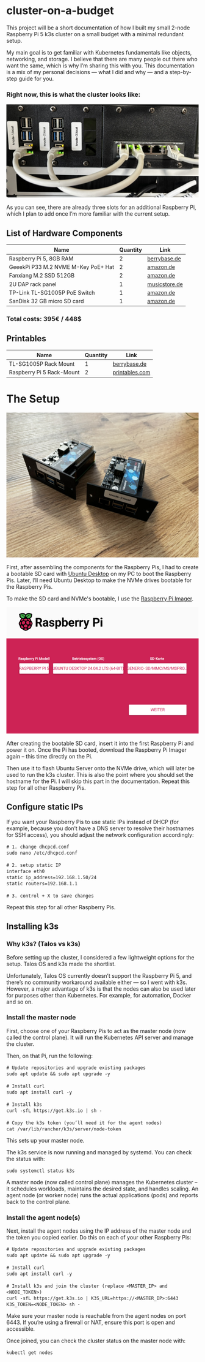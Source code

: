 # cluster-on-a-budget

This project will be a short documentation of how I built my small 2-node Raspberry Pi 5 k3s cluster on a small budget with a minimal redundant setup.

My main goal is to get familiar with Kubernetes fundamentals like objects, networking, and storage. I believe that there are many people out there who want the same, which is why I’m sharing this with you.
This documentation is a mix of my personal decisions — what I did and why — and a step-by-step guide for you.

### Right now, this is what the cluster looks like:

![](pictures/full_application.jpeg)

As you can see, there are already three slots for an additional Raspberry Pi, which I plan to add once I’m more familiar with the current setup.

## List of Hardware Components

| Name                                | Quantity | Link                                                                                                                                                                                                                                                                                                                                                                                                                                                                                                                                                                                      |
|-------------------------------------|----------|-------------------------------------------------------------------------------------------------------------------------------------------------------------------------------------------------------------------------------------------------------------------------------------------------------------------------------------------------------------------------------------------------------------------------------------------------------------------------------------------------------------------------------------------------------------------------------------------|
| Raspberry Pi 5, 8GB RAM             | 2        | [berrybase.de](https://www.berrybase.de/raspberry-pi-5-8gb-ram?utm_source=google&utm_medium=cpc&gad_source=1&gbraid=0AAAAADSQJK6LI8yI-fNnIvGFkF7u8Rj6d&gclid=CjwKCAjwwe2_BhBEEiwAM1I7sVc4W97qqFND67wHfhJSrcIpbKqMFOGu4-BOTeYzwWLdp0nS_3l7lRoCyA0QAvD_BwE)                                                                                                                                                                                                                                                                                                                                 |
| GeeekPi P33 M.2 NVME M-Key PoE+ Hat | 2        | [amazon.de](https://www.amazon.de/dp/B0D8J7B47N?ref=ppx_yo2ov_dt_b_fed_asin_title&th=1)                                                                                                                                                                                                                                                                                                                                                                                                                                                                                                   |
| Fanxiang M.2 SSD 512GB              | 2        | [amazon.de](https://www.amazon.de/dp/B0B55R7PYB?ref=ppx_yo2ov_dt_b_fed_asin_title&th=1)                                                                                                                                                                                                                                                                                                                                                                                                                                                                                                   |
| 2U DAP rack panel                   | 1        | [musicstore.de](https://www.musicstore.de/de_DE/EUR/DAP-2-HE-Rackblende-f-Modulsystem-10-Segmente-MP-1/art-PAH0017160-000)                                                                                                                                                                                                                                                                                                                                                                                                                                                                |
| TP-Link TL-SG1005P PoE Switch       | 1        | [amazon.de](https://www.amazon.de/dp/B0763TGBTS?ref=ppx_yo2ov_dt_b_fed_asin_title&th=1)                                                                                                                                                                                                                                                                                                                                                                                                                                                                                                   |
| SanDisk 32 GB micro SD card         | 1        | [amazon.de](https://www.amazon.de/SanDisk-microSDHC-Speicherkarte-SD-Adapter-App-Leistung/dp/B08GY9NYRM/ref=sr_1_10?__mk_de_DE=ÅMÅŽÕÑ&crid=2Y06TNE22W65A&dib=eyJ2IjoiMSJ9.wURXrQCPkQt61NVEdL51J61A-TqAQX5eZf7FvhzTxR4haI2kQBZbzO7EcXDhI5WIotIxFnO-IsGhkhwDt0kYmHzFIYIbX6OiKXFFYs56u70AdTT-NyCn9RBso5w9b_wR7va4yOQawWRRK3ODT2m8c7rerbYhi9nl4C_Xnafbsza2uLPjCrvvhxjDJLyAOjPE4NxH60mdSwbWqpAq-mrMByaaNqM3sFmQt6UdWNpccw4.QXt6SAgkGFwJGMmwD-FAF4IehhT2bWYV9SvJzFTUVfc&dib_tag=se&keywords=micro+sd+karte+sandisk&qid=1744556517&sprefix=micro+sd+karte+sandisk%2Caps%2C121&sr=8-10)           |

### Total costs: 395€ / 448$

## Printables

| Name                      | Quantity | Link                                                                                                                                                                                                                                                      |
|---------------------------|----------|-----------------------------------------------------------------------------------------------------------------------------------------------------------------------------------------------------------------------------------------------------------|
| TL-SG1005P Rack Mount     | 1        | [berrybase.de](https://www.berrybase.de/raspberry-pi-5-8gb-ram?utm_source=google&utm_medium=cpc&gad_source=1&gbraid=0AAAAADSQJK6LI8yI-fNnIvGFkF7u8Rj6d&gclid=CjwKCAjwwe2_BhBEEiwAM1I7sVc4W97qqFND67wHfhJSrcIpbKqMFOGu4-BOTeYzwWLdp0nS_3l7lRoCyA0QAvD_BwE) |
| Raspberry Pi 5 Rack-Mount | 2        | [printables.com](https://www.printables.com/model/780897-tl-sg1005p-rack-mount?lang=de)                                                                                                                                                                   |

# The Setup

![](pictures/nodes.jpeg)

First, after assembling the components for the Raspberry Pis, I had to create a bootable SD card with [Ubuntu Desktop](https://ubuntu.com/desktop) on my PC to boot the Raspberry Pis.
Later, I’ll need Ubuntu Desktop to make the NVMe drives bootable for the Raspberry Pis.

To make the SD card and NVMe's bootable, I use the [Raspberry Pi Imager](https://www.raspberrypi.com/software/).

![](pictures/ubuntu-desktop-boot.png)

After creating the bootable SD card, insert it into the first Raspberry Pi and power it on.
Once the Pi has booted, download the Raspberry Pi Imager again – this time directly on the Pi.

Then use it to flash Ubuntu Server onto the NVMe drive, which will later be used to run the k3s cluster. 
This is also the point where you should set the hostname for the Pi.
I will skip this part in the documentation.
Repeat this step for all other Raspberry Pis.

## Configure static IPs

If you want your Raspberry Pis to use static IPs instead of DHCP (for example, because you don’t have a DNS server to resolve their hostnames for SSH access), you should adjust the network configuration accordingly:

```
# 1. change dhcpcd.conf
sudo nano /etc/dhcpcd.conf

# 2. setup static IP
interface eth0
static ip_address=192.168.1.50/24
static routers=192.168.1.1

# 3. control + X to save changes
```

Repeat this step for all other Raspberry Pis.

## Installing k3s

### Why k3s? (Talos vs k3s)

Before setting up the cluster, I considered a few lightweight options for the setup. Talos OS and k3s made the shortlist.

Unfortunately, Talos OS currently doesn’t support the Raspberry Pi 5, and there’s no community workaround available either — so I went with k3s.
However, a major advantage of k3s is that the nodes can also be used later for purposes other than Kubernetes. For example, for automation, Docker and so on.

### Install the master node

First, choose one of your Raspberry Pis to act as the master node (now called the control plane). It will run the Kubernetes API server and manage the cluster.

Then, on that Pi, run the following:

```
# Update repositories and upgrade existing packages
sudo apt update && sudo apt upgrade -y

# Install curl
sudo apt install curl -y

# Install k3s
curl -sfL https://get.k3s.io | sh -

# Copy the k3s token (you’ll need it for the agent nodes)
cat /var/lib/rancher/k3s/server/node-token
```

This sets up your master node.

The k3s service is now running and managed by systemd. You can check the status with:

```
sudo systemctl status k3s
```

A master node (now called control plane) manages the Kubernetes cluster – it schedules workloads, maintains the desired state, and handles scaling.
An agent node (or worker node) runs the actual applications (pods) and reports back to the control plane.

### Install the agent node(s)

Next, install the agent nodes using the IP address of the master node and the token you copied earlier. Do this on each of your other Raspberry Pis:

```
# Update repositories and upgrade existing packages
sudo apt update && sudo apt upgrade -y

# Install curl
sudo apt install curl -y

# Install k3s and join the cluster (replace <MASTER_IP> and <NODE_TOKEN>)
curl -sfL https://get.k3s.io | K3S_URL=https://<MASTER_IP>:6443 K3S_TOKEN=<NODE_TOKEN> sh -
```

Make sure your master node is reachable from the agent nodes on port 6443.
If you’re using a firewall or NAT, ensure this port is open and accessible.

Once joined, you can check the cluster status on the master node with:

```
kubectl get nodes
```


